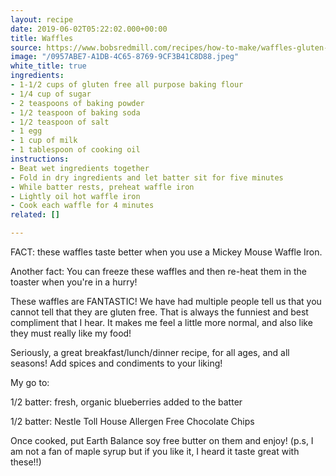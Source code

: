 ```yaml
---
layout: recipe
date: 2019-06-02T05:22:02.000+00:00
title: Waffles
source: https://www.bobsredmill.com/recipes/how-to-make/waffles-gluten-free
image: "/0957ABE7-A1DB-4C65-8769-9CF3B41C8D88.jpeg"
white_title: true
ingredients:
- 1-1/2 cups of gluten free all purpose baking flour
- 1/4 cup of sugar
- 2 teaspoons of baking powder
- 1/2 teaspoon of baking soda
- 1/2 teaspoon of salt
- 1 egg
- 1 cup of milk
- 1 tablespoon of cooking oil
instructions:
- Beat wet ingredients together
- Fold in dry ingredients and let batter sit for five minutes
- While batter rests, preheat waffle iron
- Lightly oil hot waffle iron
- Cook each waffle for 4 minutes
related: []

---
```

FACT: these waffles taste better when you use a Mickey Mouse Waffle Iron.

Another fact: You can freeze these waffles and then re-heat them in the toaster when you're in a hurry!

These waffles are FANTASTIC! We have had multiple people tell us that you cannot tell that they are gluten free. That is always the funniest and best compliment that I hear. It makes me feel a little more normal, and also like they must really like my food!

Seriously, a great breakfast/lunch/dinner recipe, for all ages, and all seasons! Add spices and condiments to your liking!

My go to:

1/2 batter: fresh, organic blueberries added to the batter

1/2 batter: Nestle Toll House Allergen Free Chocolate Chips

Once cooked, put Earth Balance soy free butter on them and enjoy! (p.s, I am not a fan of maple syrup but if you like it, I heard it taste great with these!!)
